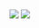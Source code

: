 <a>
  <img align="center" src="https://github-readme-stats.vercel.app/api?username=Glock06&count_private=true&show_icons=true&theme=material-palenight"/>
</a>
<a>
  <img align="center" src="https://github-readme-stats.vercel.app/api/top-langs/?username=Glock06&exclude_repo=Pixel-Tamers-RE&theme=material-palenight&layout=compact"/>
</a>

  
